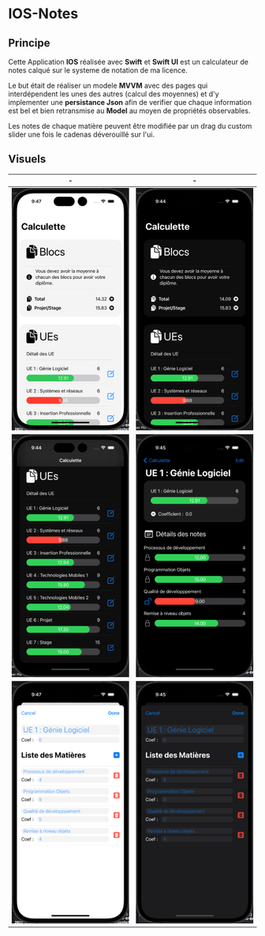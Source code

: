 # IOS-Notes

## Principe

Cette Application **IOS** réalisée avec **Swift** et **Swift UI** est un calculateur de notes calqué sur le systeme de notation de ma licence. 

Le but était de réaliser un modele **MVVM** avec des pages qui interdépendent les unes des autres (calcul des moyennes) et d'y implementer une **persistance Json** afin de verifier que chaque information est bel et bien retransmise au **Model** au moyen de propriétés observables.

Les notes de chaque matière peuvent être modifiée par un drag du custom slider une fois le cadenas déverouillé sur l'ui.

##  Visuels

-|-
|:-----:|:-----:|
|<img src="./README_images/6.png" width="300">|<img src="./README_images/1.png" width="300">|
|<img src="./README_images/2.png" width="300">|<img src="./README_images/3.png" width="300">|
|<img src="./README_images/5.png" width="300">|<img src="./README_images/4.png" width="300">|